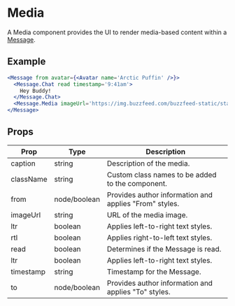 # Media

A Media component provides the UI to render media-based content within a [Message](./Message.md).


## Example

```jsx
<Message from avatar={<Avatar name='Arctic Puffin' />}>
  <Message.Chat read timestamp='9:41am'>
    Hey Buddy!
  </Message.Chat>
  <Message.Media imageUrl='https://img.buzzfeed.com/buzzfeed-static/static/2014-12/5/11/enhanced/webdr06/longform-original-7538-1417798667-22.jpg?downsize=715:*&output-format=auto&output-quality=auto' caption='image.jpg' timestamp='9:41am' read />
</Message>
```


## Props

| Prop | Type | Description |
| --- | --- | --- |
| caption | string | Description of the media. |
| className | string | Custom class names to be added to the component. |
| from | node/boolean | Provides author information and applies "From" styles. |
| imageUrl | string | URL of the media image. |
| ltr | boolean | Applies left-to-right text styles. |
| rtl | boolean | Applies right-to-left text styles. |
| read | boolean | Determines if the Message is read. |
| ltr | boolean | Applies left-to-right text styles. |
| timestamp | string | Timestamp for the Message. |
| to | node/boolean | Provides author information and applies "To" styles. |
